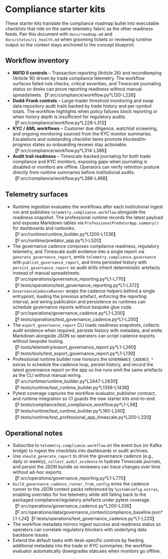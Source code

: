 # Compliance starter kits

These starter kits translate the compliance roadmap bullet into executable checklists
that ride on the same telemetry fabric as the other readiness feeds. Pair this document
with `docs/roadmap.md` and `docs/status/ci_health.md` when grooming tickets or reviewing
runtime output so the context stays anchored to the concept blueprint.

## Workflow inventory

- **MiFID II controls** – Transaction reporting (Article 26) and recordkeeping
  (Article 16) driven by trade compliance telemetry. The workflow surfaces failed
  rule checks, critical severities, and Timescale journaling status so desks can
  prove reporting readiness without manual spreadsheets.【F:src/compliance/workflow.py†L120-L226】
- **Dodd-Frank controls** – Large-trader threshold monitoring and swap data
  repository audit trails backed by trade history and per-symbol totals. The
  workflow highlights when policy failures block reporting or when history depth
  is insufficient for regulatory audits.【F:src/compliance/workflow.py†L228-L312】
- **KYC / AML workflows** – Customer due diligence, watchlist screening, and
  ongoing monitoring sourced from the KYC monitor summaries. Escalations and
  outstanding checklist items promote blocked/in-progress states so onboarding
  reviews stay actionable.【F:src/compliance/workflow.py†L314-L386】
- **Audit trail readiness** – Timescale-backed journaling for both trade compliance
  and KYC monitors, exposing gaps when journaling is disabled or monitors are
  offline. Operators can verify retention posture directly from runtime summaries
  before institutional audits.【F:src/compliance/workflow.py†L388-L468】

## Telemetry surfaces

- Runtime ingestion evaluates the workflows after each institutional ingest run and
  publishes `telemetry.compliance.workflow` alongside the readiness snapshot.
  The professional runtime records the latest payload and exposes Markdown tables
  via `ProfessionalPredatorApp.summary()` for dashboards and runbooks.【F:src/runtime/runtime_builder.py†L1200-L1336】【F:src/runtime/predator_app.py†L1-L520】
- The governance cadence composes compliance readiness, regulatory telemetry, and
  Timescale audit evidence into a single report via `generate_governance_report`,
  emits `telemetry.compliance.governance` with `publish_governance_report`, and
  trims persisted history with `persist_governance_report` so audit drills inherit
  deterministic artefacts instead of manual spreadsheets.【F:src/operations/governance_reporting.py†L1-L770】【F:tests/operations/test_governance_reporting.py†L1-L372】
- `GovernanceCadenceRunner` wraps the cadence helpers behind a single entrypoint,
  loading the previous artefact, enforcing the reporting interval, and wiring
  publication and persistence so runtimes can schedule governance reports without
  bespoke glue code.【F:src/operations/governance_cadence.py†L1-L200】【F:tests/operations/test_governance_cadence.py†L1-L200】
- The `export_governance_report` CLI loads readiness snapshots, collects audit
  evidence when required, persists history with metadata, and emits Markdown
  alongside JSON so operators can script cadence exports without bespoke
  tooling.【F:tools/telemetry/export_governance_report.py†L1-L260】【F:tests/tools/test_export_governance_report.py†L1-L139】
- Professional runtime builder now honours the `GOVERNANCE_CADENCE_*` extras to
  schedule the cadence loop, persist history, and record the latest governance
  report on the app so live runs emit the same artefacts as the CLI without
  manual wiring.【F:src/runtime/runtime_builder.py†L2447-L2630】【F:tests/runtime/test_runtime_builder.py†L1356-L1438】
- Pytest coverage captures the workflow evaluator, publisher contract, and runtime
  integration so CI guards the new starter kits end-to-end.【F:tests/compliance/test_compliance_workflow.py†L1-L98】【F:tests/runtime/test_runtime_builder.py†L160-L240】【F:tests/runtime/test_professional_app_timescale.py†L200-L320】

## Operational notes

- Subscribe to `telemetry.compliance.workflow` on the event bus (or Kafka bridge)
  to ingest the checklists into dashboards or audit archives.
- Use `should_generate_report` to drive the governance cadence (e.g., daily or
  weekly), `collect_audit_evidence` to hydrate Timescale journals, and persist the
  JSON bundle so reviewers can trace changes over time without ad-hoc exports.
  【F:src/operations/governance_reporting.py†L1-L770】
- `build_governance_cadence_runner_from_config` wires the cadence runner to the
  JSON context packs referenced by `SystemConfig.extras`, enabling overrides for
  live telemetry while still falling back to the packaged compliance/regulatory
  artefacts under pytest coverage.【F:src/operations/governance_cadence.py†L200-L336】【F:src/operations/data/governance_context/compliance_baseline.json†L1-L24】【F:tests/operations/test_governance_cadence.py†L1-L220】
- The workflow metadata mirrors ingest success and readiness status so operators
  can correlate regulatory blockers with underlying data backbone issues.
- Extend the default tasks with desk-specific controls by feeding additional
  metadata into the trade or KYC summaries; the workflow evaluator automatically
  downgrades statuses when monitors go offline.
